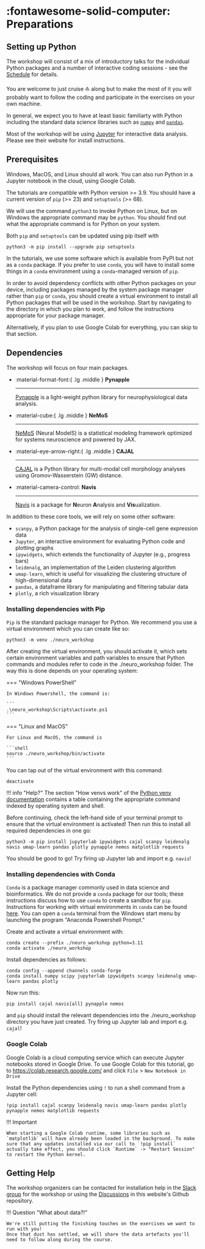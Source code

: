# :fontawesome-solid-computer: Preparations

## Setting up Python

The workshop will consist of a mix of introductory talks for the individual Python packages and a number of interactive coding sessions - see the [Schedule](schedule.md) for details.

You are welcome to just cruise :sailboat: along but to make the most of it you will probably want to follow the coding and participate in the exercises on your own machine.

In general, we expect you to have at least basic familiarty with Python including the standard data science libraries such as [`numpy`](https://numpy.org/doc/stable/index.html) and
[`pandas`](https://pandas.pydata.org/).

Most of the workshop will be using [Jupyter](https://jupyter.org/) for interactive data analysis. Please see their website for install instructions.

## Prerequisites
Windows, MacOS, and Linux should all work. You can also run Python in a Jupyter notebook in the cloud, using Google Colab.

The tutorials are compatible with Python version >= 3.9. You should have a current version of `pip` (>= 23) and `setuptools` (>= 68).

We will use the command `python3` to invoke Python on Linux, but on Windows the appropriate command may be `python`. You should find out what the appropriate command is for Python on your system.

Both `pip` and `setuptools` can be updated using pip itself with

```shell
python3 -m pip install --upgrade pip setuptools
```

In the tutorials, we use some software which is available from PyPI but not as a `conda` package. If you prefer to use `conda`, you will have to install some things in a `conda` environment
using a `conda`-managed version of `pip`.

In order to avoid dependency conflicts with other Python packages on your device,
including packages managed by the system package manager rather than `pip` or `conda`, you should create a virtual environment to install
all Python packages that will be used in the workshop. Start by navigating to the directory in which you plan to work, and follow the instructions appropriate for your package manager.

Alternatively, if you plan to use Google Colab for everything, you can skip to that section.

## Dependencies
The workshop will focus on four main packages.

<div class="grid cards" markdown>

-   :material-format-font:{ .lg .middle } __Pynapple__

    ---

    [Pynapple](https://github.com/pynapple-org/pynapple) is a light-weight python library for neurophysiological data analysis.

    <!-- [:octicons-arrow-right-24: Install instructions](pynapple/pynapple_setup.md) -->

-   :material-cube:{ .lg .middle } __NeMoS__

    ---

    [NeMoS](https://github.com/flatironinstitute/nemos) (Neural ModelS) is a statistical modeling framework optimized for systems neuroscience and powered by JAX.

    <!-- [:octicons-arrow-right-24: Install instructions](nemos/nemos_setup.md) -->

-   :material-eye-arrow-right:{ .lg .middle } __CAJAL__

    ---

    [CAJAL](https://github.com/CamaraLab/CAJAL) is a Python library for multi-modal cell morphology analyses using Gromov-Wasserstein (GW) distance.

    <!-- [:octicons-arrow-right-24: Install instructions](cajal/cajal_setup.md) -->

-   :material-camera-control: __Navis__

    ---

    [Navis](https://github.com/navis-org/navis) is a package for **N**euron **A**nalysis and **Vis**ualization.

    <!-- [:octicons-arrow-right-24: Install instructions](navis/navis_setup.md) -->


</div>

In addition to these core tools, we will rely on some other software:

- `scanpy`, a Python package for the analysis of single-cell gene expression data
- `Jupyter`, an interactive environment for evaluating Python code and plotting graphs
- `ipywidgets`, which extends the functionality of Jupyter (e.g., progress bars)
- `leidenalg`, an implementation of the Leiden clustering algorithm
- `umap-learn`, which is useful for visualizing the clustering structure of high-dimensional data
- `pandas`, a dataframe library for manipulating and filtering tabular data
- `plotly`, a rich visualization library

### Installing dependencies with Pip
`Pip` is the standard package manager for Python. We recommend you use a virtual environment which you can create like so:

```shell
python3 -m venv ./neuro_workshop
```

After creating the virtual environment, you should activate it, which sets certain environment variables and path variables to
ensure that Python commands and modules refer to code in the ./neuro_workshop folder. The way this is done depends on your operating system:

=== "Windows PowerShell"

    In Windows Powershell, the command is:

    ```
    .\neuro_workshop\Scripts\activate.ps1
    ```

=== "Linux and MacOS"

    For Linux and MacOS, the command is

    ```shell
    source ./neuro_workshop/bin/activate
    ```

You can tap out of the virtual environment with this command:

```shell
deactivate
```

!!! info "Help?"
    The section "How venvs work" of the [Python venv documentation](https://docs.python.org/3/library/venv.html)
    contains a table containing the appropriate command indexed by operating system and shell.


Before continuing, check the left-hand side of your terminal prompt to ensure that the virtual environment is activated!
Then run this to install all required dependencies in one go:

```shell
python3 -m pip install jupyterlab ipywidgets cajal scanpy leidenalg navis umap-learn pandas plotly pynapple nemos matplotlib requests
```

You should be good to go! Try firing up Jupyter lab and import e.g. `navis`!

### Installing dependencies with Conda
`Conda` is a package manager commonly used in data science and bioinformatics. We do not provide a `conda` package for our tools; these instructions discuss how to use `conda` to create a sandbox for `pip`.
Instructions for working with virtual environments in `conda` can be found [here](https://docs.conda.io/projects/conda/en/latest/user-guide/tasks/manage-environments.html).
You can open a `conda` terminal from the Windows start menu by launching the program "Anaconda Powershell Prompt."

Create and activate a virtual environment with:

```shell
conda create --prefix ./neuro_workshop python=3.11
conda activate ./neuro_workshop
```

Install dependencies as follows:

```shell
conda config --append channels conda-forge
conda install numpy scipy jupyterlab ipywidgets scanpy leidenalg umap-learn pandas plotly
```

Now run this:

```shell
pip install cajal navis[all] pynapple nemos
```

and `pip` should install the relevant dependencies into the ./neuro_workshop directory you have just created. Try firing up Jupyter lab and import e.g. `cajal`!

### Google Colab
Google Colab is a cloud computing service which can execute Jupyter notebooks stored in Google Drive. To use Google Colab for this tutorial, go to <https://colab.research.google.com/> and click `File` > `New Notebook in Drive`

Install the Python dependencies using `!` to run a shell command from a Jupyter cell:

```shell
!pip install cajal scanpy leidenalg navis umap-learn pandas plotly pynapple nemos matplotlib requests
```

!!! Important

    When starting a Google Colab runtime, some libraries such as `matplotlib` will have already been loaded in the background. To make
    sure that any updates installed via our call to `!pip install` actually take effect, you should click `Runtime` -> "Restart Session"
    to restart the Python kernel.

## Getting Help
The workshop organizers can be contacted for installation help in the [Slack group](https://join.slack.com/t/pythontoolsfo-ehx1178/shared_invite/zt-2qjzd1c44-NZ~9kt0~kh47X6t80tK8Mg) for the workshop or using the [Discussions](https://github.com/navis-org/neuropython2024/discussions) in this website's Github repository.


!!! Question "What about data?!"

    We're still putting the finishing touches on the exercises we want to run with you!
    Once that dust has settled, we will share the data artefacts you'll need to follow along during the course.